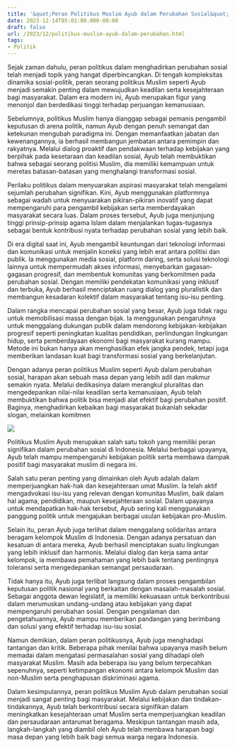 ```yaml
---
title: '&quot;Peran Politikus Muslim Ayub dalam Perubahan Sosial&quot;'
date: 2023-12-14T05:01:00.000-08:00
draft: false
url: /2023/12/politikus-muslim-ayub-dalam-perubahan.html
tags: 
- Politik
---
```


  

Sejak zaman dahulu, peran politikus dalam menghadirkan perubahan sosial telah menjadi topik yang hangat diperbincangkan. Di tengah kompleksitas dinamika sosial-politik, peran seorang politikus Muslim seperti Ayub menjadi semakin penting dalam mewujudkan keadilan serta kesejahteraan bagi masyarakat. Dalam era modern ini, Ayub merupakan figur yang menonjol dan berdedikasi tinggi terhadap perjuangan kemanusiaan.

  

Sebelumnya, politikus Muslim hanya dianggap sebagai pemanis pengambil keputusan di arena politik, namun Ayub dengan penuh semangat dan ketekunan mengubah paradigma ini. Dengan memanfaatkan jabatan dan kewenangannya, ia berhasil membangun jembatan antara pemimpin dan rakyatnya. Melalui dialog proaktif dan pendakwaan terhadap kebijakan yang berpihak pada kesetaraan dan keadilan sosial, Ayub telah membuktikan bahwa sebagai seorang politisi Muslim, dia memiliki kemampuan untuk meretas batasan-batasan yang menghalangi transformasi sosial.

  

Perilaku politikus dalam menyuarakan aspirasi masyarakat telah mengalami sejumlah perubahan signifikan. Kini, Ayub menggunakan platformnya sebagai wadah untuk menyuarakan pikiran-pikiran inovatif yang dapat mempengaruhi para pengambil kebijakan serta memberdayakan masyarakat secara luas. Dalam proses tersebut, Ayub juga menjunjung tinggi prinsip-prinsip agama Islam dalam menjalankan tugas-tugasnya sebagai bentuk kontribusi nyata terhadap perubahan sosial yang lebih baik.

  

Di era digital saat ini, Ayub mengambil keuntungan dari teknologi informasi dan komunikasi untuk menjalin koneksi yang lebih erat antara politisi dan publik. Ia menggunakan media sosial, platform daring, serta solusi teknologi lainnya untuk mempermudah akses informasi, menyebarkan gagasan-gagasan progresif, dan membentuk komunitas yang berkomitmen pada perubahan sosial. Dengan memiliki pendekatan komunikasi yang inklusif dan terbuka, Ayub berhasil menciptakan ruang dialog yang pluralistik dan membangun kesadaran kolektif dalam masyarakat tentang isu-isu penting.

  

Dalam rangka mencapai perubahan sosial yang besar, Ayub juga tidak ragu untuk memobilisasi massa dengan bijak. Ia menggunakan pengaruhnya untuk menggalang dukungan publik dalam mendorong kebijakan-kebijakan progresif seperti peningkatan kualitas pendidikan, perlindungan lingkungan hidup, serta pemberdayaan ekonomi bagi masyarakat kurang mampu. Metode ini bukan hanya akan menghasilkan efek jangka pendek, tetapi juga memberikan landasan kuat bagi transformasi sosial yang berkelanjutan.

  

Dengan adanya peran politikus Muslim seperti Ayub dalam perubahan sosial, harapan akan sebuah masa depan yang lebih adil dan makmur semakin nyata. Melalui dedikasinya dalam merangkul pluralitas dan mengedepankan nilai-nilai keadilan serta kemanusiaan, Ayub telah membuktikan bahwa politik bisa menjadi alat efektif bagi perubahan positif. Baginya, menghadirkan kebaikan bagi masyarakat bukanlah sekadar slogan, melainkan komitmen

  

![](https://lintasgayo.co/wp-content/uploads/2016/03/muslimayub-585x390.jpg)

  

Politikus Muslim Ayub merupakan salah satu tokoh yang memiliki peran signifikan dalam perubahan sosial di Indonesia. Melalui berbagai upayanya, Ayub telah mampu mempengaruhi kebijakan politik serta membawa dampak positif bagi masyarakat muslim di negara ini.

  

Salah satu peran penting yang dimainkan oleh Ayub adalah dalam memperjuangkan hak-hak dan kesejahteraan umat Muslim. Ia telah aktif mengadvokasi isu-isu yang relevan dengan komunitas Muslim, baik dalam hal agama, pendidikan, maupun kesejahteraan sosial. Dalam upayanya untuk mendapatkan hak-hak tersebut, Ayub sering kali menggunakan panggung politik untuk mengajukan berbagai usulan kebijakan pro-Muslim.

  

Selain itu, peran Ayub juga terlihat dalam menggalang solidaritas antara beragam kelompok Muslim di Indonesia. Dengan adanya persatuan dan kesatuan di antara mereka, Ayub berhasil menciptakan suatu lingkungan yang lebih inklusif dan harmonis. Melalui dialog dan kerja sama antar kelompok, ia membawa pemahaman yang lebih baik tentang pentingnya toleransi serta mengedepankan semangat persaudaraan.

  

Tidak hanya itu, Ayub juga terlibat langsung dalam proses pengambilan keputusan politik nasional yang berkaitan dengan masalah-masalah sosial. Sebagai anggota dewan legislatif, ia memiliki kekuasaan untuk berkontribusi dalam merumuskan undang-undang atau kebijakan yang dapat mempengaruhi perubahan sosial. Dengan pengalaman dan pengetahuannya, Ayub mampu memberikan pandangan yang berimbang dan solusi yang efektif terhadap isu-isu sosial.

  

Namun demikian, dalam peran politikusnya, Ayub juga menghadapi tantangan dan kritik. Beberapa pihak menilai bahwa upayanya masih belum memadai dalam mengatasi permasalahan sosial yang dihadapi oleh masyarakat Muslim. Masih ada beberapa isu yang belum terpecahkan sepenuhnya, seperti ketimpangan ekonomi antara kelompok Muslim dan non-Muslim serta penghapusan diskriminasi agama.

  

Dalam kesimpulannya, peran politikus Muslim Ayub dalam perubahan sosial menjadi sangat penting bagi masyarakat. Melalui kebijakan dan tindakan-tindakannya, Ayub telah berkontribusi secara signifikan dalam meningkatkan kesejahteraan umat Muslim serta memperjuangkan keadilan dan persaudaraan antarumat beragama. Meskipun tantangan masih ada, langkah-langkah yang diambil oleh Ayub telah membawa harapan bagi masa depan yang lebih baik bagi semua warga negara Indonesia.